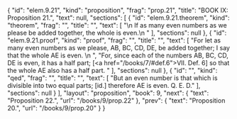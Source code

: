 {
  "id": "elem.9.21",
  "kind": "proposition",
  "frag": "prop.21",
  "title": "BOOK IX: Proposition 21.",
  "text": null,
  "sections": [
    {
      "id": "elem.9.21.theorem",
      "kind": "theorem",
      "frag": "",
      "title": "",
      "text": [
        "\n       If as many even numbers as we please be added together, the whole is even.\n      "
      ],
      "sections": null
    },
    {
      "id": "elem.9.21.proof",
      "kind": "proof",
      "frag": "",
      "title": "",
      "text": [
        "For let as many even numbers as we please, AB, BC, CD, DE, be added together; I say that the whole AE is even. \n      ",
        "For, since each of the numbers AB, BC, CD, DE is even, it has a half part; [<a href=\"/books/7/#def.6\">VII. Def. 6</a>] so that the whole AE also has a half part. "
      ],
      "sections": null
    },
    {
      "id": "",
      "kind": "qed",
      "frag": "",
      "title": "",
      "text": [
        "But an even number is that which is divisible into two equal parts; [id.] therefore AE is even. Q. E. D."
      ],
      "sections": null
    }
  ],
  "layout": "proposition",
  "book": 9,
  "next": {
    "text": "Proposition 22.",
    "url": "/books/9/prop.22"
  },
  "prev": {
    "text": "Proposition 20.",
    "url": "/books/9/prop.20"
  }
}
